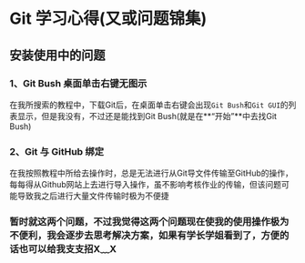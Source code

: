 # Git 学习心得(又或问题锦集)

## 安装使用中的问题

### 1、Git Bush 桌面单击右键无图示

在我所搜索的教程中，下载Git后，在桌面单击右键会出现`Git Bush`和`Git GUI`的列表显示，但是我没有，不过还是能找到Git Bush(就是在**“开始”**中去找Git Bush)

### 2、Git 与 GitHub 绑定

在我按照教程中所给去操作时，总是无法进行从Git导文件传输至GitHub的操作，每每得从Github网站上去进行导入操作，虽不影响考核作业的传输，但该问题可能导致我之后进行大量文件传输时极为不便捷

### 暂时就这两个问题，不过我觉得这两个问题现在使我的使用操作极为不便利，我会逐步去思考解决方案，如果有学长学姐看到了，方便的话也可以给我支支招X﹏X

